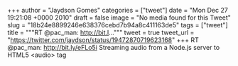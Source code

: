 
+++
author = "Jaydson Gomes"
categories = ["tweet"]
date = "Mon Dec 27 19:21:08 +0000 2010"
draft = false
image = "No media found for this Tweet"
slug = "18b24e8899246e638376cebd7b94a8c411163de5"
tags = ["tweet"]
title = """RT @pac_man: http://bit.l..."""
tweet = true
tweet_url = "https://twitter.com/jaydson/status/19472870719623168"
+++
RT @pac_man: http://bit.ly/eFLo5i Streaming audio from a Node.js server to HTML5 &lt;audio&gt; tag
